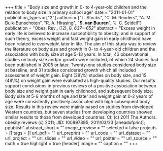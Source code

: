 +++
title = "Body size and growth in 0- to 4-year-old children and the relation to body size in primary school age"
date = "2011-01-01"
publication_types = ["2"]
authors = ["T. Stocks", "C. M. Renders", "A. M. Bulk-Bunschoten", "R. A. Hirasing", "**S. van Buuren**", "J. C. Seidell"]
publication = "Obes. Rev., (12), 8, _637--652_"
abstract = "Excess weight in early life is believed to increase susceptibility to obesity, and in support of such theory, excess weight and fast weight gain in early childhood have been related to overweight later in life. The aim of this study was to review the literature on body size and growth in 0- to 4-year-old children and the association with body size at age 5-13 years. In total, 43 observational studies on body size and/or growth were included, of which 24 studies had been published in 2005 or later. Twenty-one studies considered body size at baseline, and 31 studies considered growth which all included assessment of weight gain. Eight (38\\%) studies on body size, and 15 (48\\%) on weight gain were evaluated as high-quality studies. Our results support conclusions in previous reviews of a positive association between body size and weight gain in early childhood, and subsequent body size. Body size at 5-6 months of age and later and weight gain at 0-2 years of age were consistently positively associated with high subsequent body size. Results in this review were mainly based on studies from developed Western countries, but seven studies from developing countries showed similar results to those from developed countries. CI: (c) 2011 The Authors. obesity reviews (c) 2011; JID: 100897395; 2011/03/23 [aheadofprint]; ppublish"
abstract_short = ""
image_preview = ""
selected = false
projects = []
tags = []
url_pdf = ""
url_preprint = ""
url_code = ""
url_dataset = ""
url_project = ""
url_slides = ""
url_video = ""
url_poster = ""
url_source = ""
math = true
highlight = true
[header]
image = ""
caption = ""
+++
